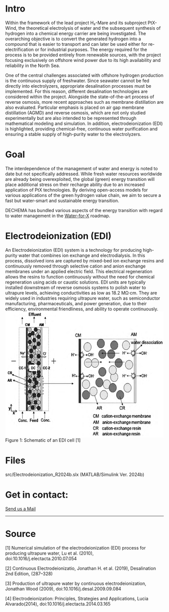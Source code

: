 # Intro
Within the framework of the lead project H₂-Mare and its subproject PtX-Wind, the theoretical electrolysis of water and the subsequent synthesis of hydrogen into a chemical energy carrier are being investigated. The overarching objective is to convert the generated hydrogen into a compound that is easier to transport and can later be used either for re-electrification or for industrial purposes. The energy required for the process is to be provided entirely from renewable sources, with the project focusing exclusively on offshore wind power due to its high availability and reliability in the North Sea.

One of the central challenges associated with offshore hydrogen production is the continuous supply of freshwater. Since seawater cannot be fed directly into electrolyzers, appropriate desalination processes must be implemented. For this reason, different desalination technologies are considered within the project. Alongside the state-of-the-art process of reverse osmosis, more recent approaches such as membrane distillation are also evaluated. Particular emphasis is placed on air gap membrane distillation (AGMD) and reverse osmosis, which are not only studied experimentally but are also intended to be represented through mathematical modeling and simulation. In addition, electrodeionization (EDI) is highlighted, providing chemical-free, continuous water purification and ensuring a stable supply of high-purity water to the electrolyzers.


# Goal
The interdependence of the management of water and energy is noted to date but not specifically addressed. While fresh water resources worldwide are already being overexploited, the global (green) energy transition will place additional stress on their recharge ability due to an increased application of PtX technologies. By deriving open-access models for various applications of the green hydrogen value chain, we aim to secure a fast but water-smart and sustainable energy transition.

DECHEMA has bundled various aspects of the energy transition with regard to water management in the [Water-for-X](https://dechema.de/Water_for_X.html) roadmap.

# Electrodeionization (EDI)
An Electrodeionization (EDI) system is a technology for producing high-purity water that combines ion exchange and electrodialysis. In this process, dissolved ions are captured by mixed-bed ion exchange resins and continuously removed through selective cation and anion exchange membranes under an applied electric field. This electrical regeneration allows the resins to function continuously without the need for chemical regeneration using acids or caustic solutions. EDI units are typically installed downstream of reverse osmosis systems to polish water to ultrapure levels, achieving conductivities as low as 18.2 MΩ·cm. They are widely used in industries requiring ultrapure water, such as semiconductor manufacturing, pharmaceuticals, and power generation, due to their efficiency, environmental friendliness, and ability to operate continuously.
<img align="center" height="400" src=images/EDI.jpeg>
Figure 1: Schematic of an EDI cell [1]

# Files
src/Electrodeionization_R2024b.slx (MATLAB/Simulink Ver. 2024b)

# Get in contact:
<a href="mailto:&#119;&#097;&#116;&#101;&#114;&#064;&#100;&#101;&#099;&#104;&#101;&#109;&#097;&#046;&#100;&#101;">Send us a Mail</a>

---

# Source

[1] Numerical simulation of the electrodeionization (EDI) process for producing ultrapure water, Lu et al. (2010), doi:10.1016/j.electacta.2010.07.054

[2] Continuous Electrodeionizatio, Jonathan H. et al. (2019), Desalination 2nd Edition, (287–328) 

[3] Production of ultrapure water by continuous electrodeionization, Jonathan Wood (2009), doi:10.1016/j.desal.2009.09.084

[4] Electrodeionization: Principles, Strategies and Applications, Lucia Alvarado(2014), doi:10.1016/j.electacta.2014.03.165